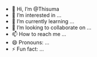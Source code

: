 - 👋 Hi, I’m @Thisuma
- 👀 I’m interested in ...
- 🌱 I’m currently learning ...
- 💞️ I’m looking to collaborate on ...
- 📫 How to reach me ...
- 😄 Pronouns: ...
- ⚡ Fun fact: ...

<!---
Thisuma/Thisuma is a ✨ special ✨ repository because its `README.md` (this file) appears on your GitHub profile.
You can click the Preview link to take a look at your changes.
--->
